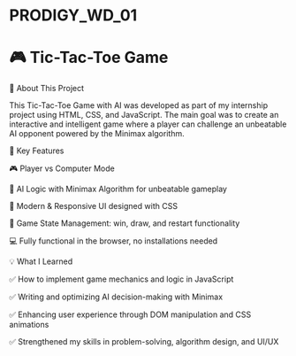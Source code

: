 # PRODIGY_WD_01
# 🎮 Tic-Tac-Toe Game

🎯 About This Project

This Tic-Tac-Toe Game with AI was developed as part of my internship project using HTML, CSS, and JavaScript. The main goal was to create an interactive and intelligent game where a player can challenge an unbeatable AI opponent powered by the Minimax algorithm.

🧠 Key Features

🎮 Player vs Computer Mode

🤖 AI Logic with Minimax Algorithm for unbeatable gameplay

🎨 Modern & Responsive UI designed with CSS

🔄 Game State Management: win, draw, and restart functionality

💻 Fully functional in the browser, no installations needed

💡 What I Learned

✅ How to implement game mechanics and logic in JavaScript

✅ Writing and optimizing AI decision-making with Minimax

✅ Enhancing user experience through DOM manipulation and CSS animations

✅ Strengthened my skills in problem-solving, algorithm design, and UI/UX


